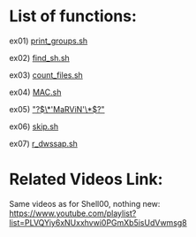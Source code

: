 # List of functions:

ex01) [print_groups.sh](./ex01/print_groups.sh)

ex02) [find_sh.sh](./ex02/find_sh.sh)

ex03) [count_files.sh](./ex03/count_files.sh)

ex04) [MAC.sh](./ex04/MAC.sh)

ex05) ["\?$\*'MaRViN'\*$?\"](./ex05/"\?$*'MaRViN'*$?\")

ex06) [skip.sh](./ex06/skip.sh)

ex07) [r_dwssap.sh](./ex07/r_dwssap.sh)

# Related Videos Link:
Same videos as for Shell00, nothing new: https://www.youtube.com/playlist?list=PLVQYiy6xNUxxhvwi0PGmXb5isUdVwmsg8
